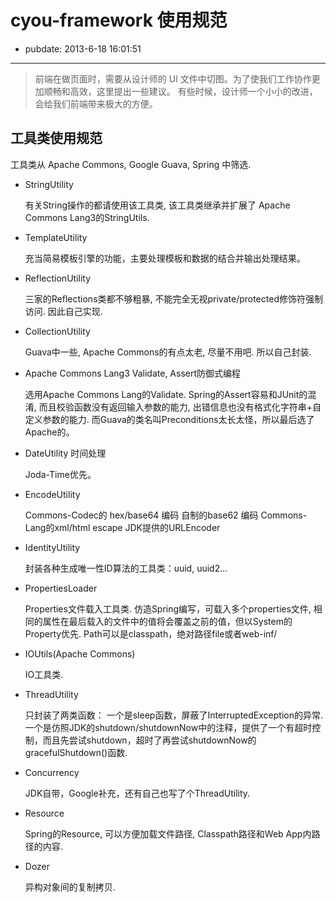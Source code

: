 # cyou-framework 使用规范

- pubdate: 2013-6-18 16:01:51
----------------

> 前端在做页面时，需要从设计师的 UI 文件中切图。为了使我们工作协作更加顺畅和高效，这里提出一些建议。
> 有些时候，设计师一个小小的改进，会给我们前端带来极大的方便。

##  工具类使用规范 ##

工具类从 Apache Commons, Google Guava, Spring 中筛选.

+ StringUtility

    有关String操作的都请使用该工具类, 该工具类继承并扩展了 Apache Commons Lang3的StringUtils.

+ TemplateUtility

    充当简易模板引擎的功能，主要处理模板和数据的结合并输出处理结果。

+ ReflectionUtility

    三家的Reflections类都不够粗暴, 不能完全无视private/protected修饰符强制访问. 因此自己实现.

+ CollectionUtility

    Guava中一些, Apache Commons的有点太老, 尽量不用吧. 所以自己封装.

+ Apache Commons Lang3 Validate, Assert防御式编程

    选用Apache Commons Lang的Validate. Spring的Assert容易和JUnit的混淆, 
    而且校验函数没有返回输入参数的能力, 出错信息也没有格式化字符串+自定义参数的能力.
    而Guava的类名叫Preconditions太长太怪，所以最后选了Apache的。

+ DateUtility 时间处理

    Joda-Time优先。

+ EncodeUtility

    Commons-Codec的 hex/base64 编码
    自制的base62 编码
    Commons-Lang的xml/html escape
    JDK提供的URLEncoder

+ IdentityUtility

    封装各种生成唯一性ID算法的工具类：uuid, uuid2...

+ PropertiesLoader

    Properties文件载入工具类. 仿造Spring编写，可载入多个properties文件, 相同的属性在最后载入的文件中的值将会覆盖之前的值，但以System的Property优先. Path可以是classpath，绝对路径file或者web-inf/

+ IOUtils(Apache Commons)

    IO工具类.

+ ThreadUtility

    只封装了两类函数： 一个是sleep函数，屏蔽了InterruptedException的异常. 一个是仿照JDK的shutdown/shutdownNow中的注释，提供了一个有超时控制，而且先尝试shutdown，超时了再尝试shutdownNow的gracefulShutdown()函数.

+ Concurrency

    JDK自带，Google补充，还有自己也写了个ThreadUtility.

+ Resource

    Spring的Resource, 可以方便加载文件路径, Classpath路径和Web App内路径的内容.

+ Dozer

    异构对象间的复制拷贝.